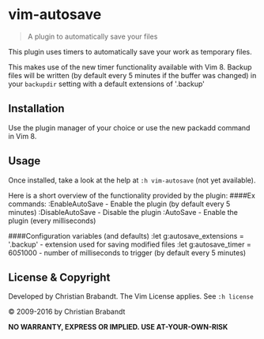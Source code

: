 vim-autosave
============
> A plugin to automatically save your files

This plugin uses timers to automatically save your work as temporary files.

This makes use of the new timer functionality available with Vim 8.
Backup files will be written (by default every 5 minutes if the buffer was changed)
in your `backupdir` setting with a default extensions of '.backup' 

Installation
---

Use the plugin manager of your choice or use the new packadd command in Vim 8.

Usage
---
Once installed, take a look at the help at `:h vim-autosave` (not yet available).

Here is a short overview of the functionality provided by the plugin:
####Ex commands:
    :EnableAutoSave     - Enable the plugin (by default every 5 minutes)
    :DisableAutoSave    - Disable the plugin
    :AutoSave <millis>  - Enable the plugin (every <millis> milliseconds)

####Configuration variables (and defaults)
    :let g:autosave_extensions = '.backup'  - extension used for saving modified files
    :let g:autosave_timer      = 60*5*1000  - number of milliseconds to trigger
                                              (by default every 5 minutes)

License & Copyright
-------

Developed by Christian Brabandt. 
The Vim License applies. See `:h license`

© 2009-2016 by Christian Brabandt

__NO WARRANTY, EXPRESS OR IMPLIED.  USE AT-YOUR-OWN-RISK__
